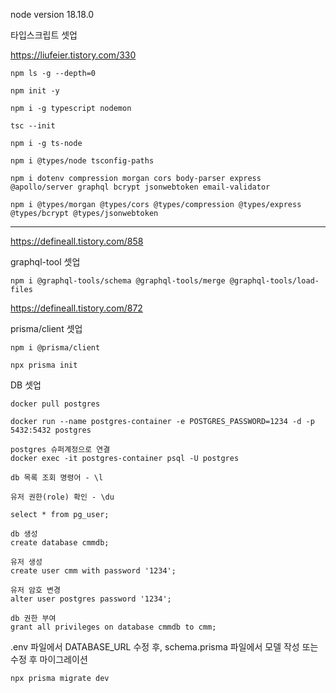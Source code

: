 node version 18.18.0

타입스크립트 셋업

https://liufeier.tistory.com/330

```
npm ls -g --depth=0

npm init -y

npm i -g typescript nodemon

tsc --init

npm i -g ts-node

npm i @types/node tsconfig-paths
```

```
npm i dotenv compression morgan cors body-parser express @apollo/server graphql bcrypt jsonwebtoken email-validator

npm i @types/morgan @types/cors @types/compression @types/express @types/bcrypt @types/jsonwebtoken
```

<hr/>

https://defineall.tistory.com/858

graphql-tool 셋업

```
npm i @graphql-tools/schema @graphql-tools/merge @graphql-tools/load-files
```

https://defineall.tistory.com/872

prisma/client 셋업

```
npm i @prisma/client

npx prisma init
```

DB 셋업

```
docker pull postgres

docker run --name postgres-container -e POSTGRES_PASSWORD=1234 -d -p 5432:5432 postgres

postgres 슈퍼계정으로 연결
docker exec -it postgres-container psql -U postgres
```

```
db 목록 조회 명령어 - \l

유저 권한(role) 확인 - \du

select * from pg_user;

db 생성
create database cmmdb;

유저 생성
create user cmm with password '1234';

유저 암호 변경
alter user postgres password '1234';

db 권한 부여
grant all privileges on database cmmdb to cmm;
```

.env 파일에서 DATABASE_URL 수정 후, schema.prisma 파일에서 모델 작성 또는 수정 후 마이그레이션

```
npx prisma migrate dev
```

